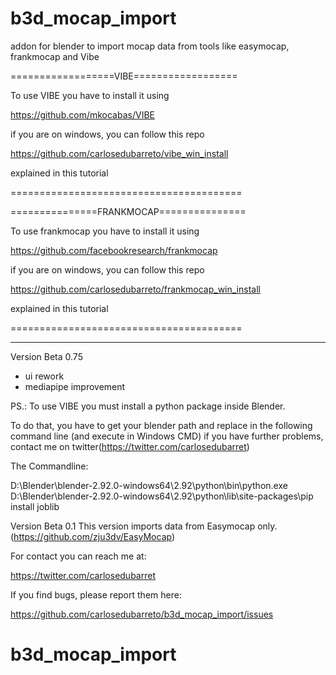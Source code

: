 # b3d_mocap_import
addon for blender to import mocap data from tools like easymocap, frankmocap and Vibe


==================VIBE==================

To use VIBE you have to install it using


https://github.com/mkocabas/VIBE

if you are on windows, you can follow this repo

https://github.com/carlosedubarreto/vibe_win_install

explained in this tutorial


========================================

===============FRANKMOCAP===============

To use frankmocap you have to install it using

https://github.com/facebookresearch/frankmocap

if you are on windows, you can follow this repo

https://github.com/carlosedubarreto/frankmocap_win_install

explained in this tutorial


========================================

--------------------------------------------------------------

Version Beta 0.75 
- ui rework
- mediapipe improvement


PS.: To use VIBE you must install a python package inside Blender.

To do that, you have to get your blender path and replace in the following command line (and execute in Windows CMD) if you have further problems, contact me on twitter(https://twitter.com/carlosedubarret)



The Commandline: 

D:\Blender\blender-2.92.0-windows64\2.92\python\bin\python.exe D:\Blender\blender-2.92.0-windows64\2.92\python\lib\site-packages\pip install joblib



Version Beta 0.1
This version imports data from Easymocap only. (https://github.com/zju3dv/EasyMocap)



For contact you can reach me at:

https://twitter.com/carlosedubarret



If you find bugs, please report them here:

https://github.com/carlosedubarreto/b3d_mocap_import/issues
# b3d_mocap_import
